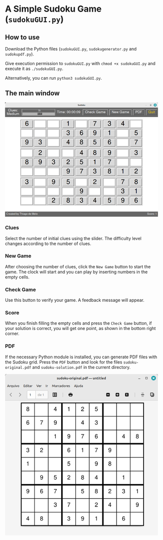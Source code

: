 # A Simple Sudoku Game (`sudokuGUI.py`)

## How to use

Download the Python files (`sudokuGUI.py`, `sudokugenerator.py` and `sudokupdf.py`). 

Give execution permission to `sudokuGUI.py` with `chmod +x sudokuGUI.py` and execute it as `./sudokuGUI.py`. 

Alternatively, you can run `python3 sudokuGUI.py`.

## The main window
![Main Window Screenshot](screenshot.png)

### Clues

Select the number of initial clues using the slider. The difficulty level changes according to the number of clues.

### New Game

After choosing the number of clues, click the `New Game` button to start the game. The clock will start and you can play by inserting numbers in the empty cells.

### Check Game

Use this button to verify your game. A feedback message will appear. 

### Score

When you finish filling the empty cells and press the `Check Game` button, if your solution is correct, you will get one point, as shown in the bottom right corner.

### PDF

If the necessary Python module is installed, you can generate PDF files with the Sudoku grid. Press the `PDF` button and look for the files `sudoku-original.pdf` and `sudoku-solution.pdf` in the current directory.

![PDF Version](screenshot-pdf.png)
